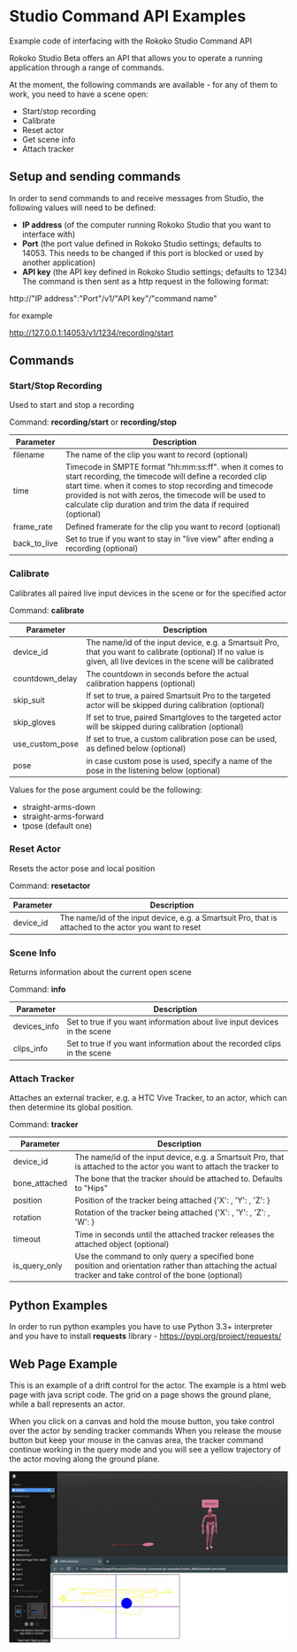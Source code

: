 # Studio Command API Examples
Example code of interfacing with the Rokoko Studio Command API

Rokoko Studio Beta offers an API that allows you to operate a running application through a range of commands.

At the moment, the following commands are available - for any of them to work, you need to have a scene open:

* Start/stop recording
* Calibrate
* Reset actor
* Get scene info
* Attach tracker

## Setup and sending commands
In order to send commands to and receive messages from Studio, the following values will need to be defined:

* **IP address** (of the computer running Rokoko Studio that you want to interface with)
* **Port** (the port value defined in Rokoko Studio settings; defaults to 14053. This needs to be changed if this port is blocked or used by another application)
* **API key** (the API key defined in Rokoko Studio settings; defaults to 1234)
The command is then sent as a http request in the following format:

http://"IP address":"Port"/v1/"API key"/"command name"

for example

http://127.0.0.1:14053/v1/1234/recording/start

## Commands
### Start/Stop Recording
Used to start and stop a recording

Command: **recording/start** or **recording/stop**

Parameter | Description
--- | ---
filename | The name of the clip you want to record (optional)
time | Timecode in SMPTE format "hh:mm:ss:ff". when it comes to start recording, the timecode will define a recorded clip start time. when it comes to stop recording and timecode provided is not with zeros, the timecode will be used to calculate clip duration and trim the data if required (optional)
frame_rate | Defined framerate for the clip you want to record (optional)
back_to_live | Set to true if you want to stay in "live view" after ending a recording (optional)
 
### Calibrate
Calibrates all paired live input devices in the scene or for the specified actor

Command: **calibrate**

Parameter | Description
--- | ---
device_id | The name/id of the input device, e.g. a Smartsuit Pro, that you want to calibrate (optional) If no value is given, all live devices in the scene will be calibrated
countdown_delay | The countdown in seconds before the actual calibration happens (optional)
skip_suit | If set to true, a paired Smartsuit Pro to the targeted actor will be skipped during calibration (optional)
skip_gloves | If set to true, paired Smartgloves to the targeted actor will be skipped during calibration (optional)
use_custom_pose | If set to true, a custom calibration pose can be used, as defined below (optional)
pose | in case custom pose is used, specify a name of the pose in the listening below (optional)

Values for the pose argument could be the following:
* straight-arms-down
* straight-arms-forward
* tpose (default one)

### Reset Actor
Resets the actor pose and local position

Command: **resetactor**

Parameter | Description
--- | ---
device_id | The name/id of the input device, e.g. a Smartsuit Pro, that is attached to the actor you want to reset

### Scene Info
Returns information about the current open scene

Command: **info**

Parameter | Description
--- | ---
devices_info | Set to true if you want information about live input devices in the scene
clips_info | Set to true if you want information about the recorded clips in the scene

### Attach Tracker
Attaches an external tracker, e.g. a HTC Vive Tracker, to an actor, which can then determine its global position.

Command: **tracker**

Parameter | Description
--- | ---
device_id | The name/id of the input device, e.g. a Smartsuit Pro, that is attached to the actor you want to attach the tracker to
bone_attached | The bone that the tracker should be attached to. Defaults to "Hips"
position | Position of the tracker being attached {'X': <value>, 'Y': <value>, 'Z': <value>}
rotation | Rotation of the tracker being attached {'X': <value>, 'Y': <value>, 'Z': <value>, 'W': <value>}
timeout | Time in seconds until the attached tracker releases the attached object (optional)
is_query_only | Use the command to only query a specified bone position and orientation rather than attaching the actual tracker and take control of the bone (optional)

## Python Examples

 In order to run python examples you have to use Python 3.3+ interpreter and you have to install **requests** library - https://pypi.org/project/requests/

## Web Page Example

 This is an example of a drift control for the actor. The example is a html web page with java script code.
 The grid on a page shows the ground plane, while a ball represents an actor. 
 
 When you click on a canvas and hold the mouse button, you take control over the actor by sending tracker commands
 When you release the mouse button but keep your mouse in the canvas area, the tracker command continue working in the query mode
 and you will see a yellow trajectory of the actor moving along the ground plane.

![Web Page Drift Control Test](Images/drift_control_web_page.jpg)
